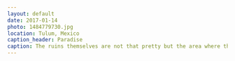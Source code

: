 ```yaml
---
layout: default
date: 2017-01-14
photo: 1484779730.jpg
location: Tulum, Mexico
caption_header: Paradise
caption: The ruins themselves are not that pretty but the area where they are is. Directly on the ocean, up on a cliff. 2000 years ago, humanss were living there as it was easy for them to get food from the ocean. Nowadays, it simply looks like paradise.
---
```

